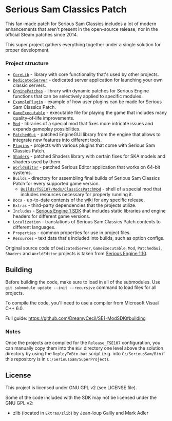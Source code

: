 # Serious Sam Classics Patch

This fan-made patch for Serious Sam Classics includes a lot of modern enhancements that aren't present in the open-source release, nor in the official Steam patches since 2014.

This super project gathers everything together under a single solution for proper development.

### Project structure
- [`CoreLib`](../../../CoreLib) - library with core functionality that's used by other projects.
- [`DedicatedServer`](../../../DedicatedServer) - dedicated server application for launching your own classic servers.
- [`EnginePatches`](../../../EnginePatches) - library with dynamic patches for Serious Engine functions that can be selectively applied to specific modules. 
- [`ExamplePlugin`](../../../ExamplePlugin) - example of how user plugins can be made for Serious Sam Classics Patch.
- [`GameExecutable`](../../../GameExecutable) - executable file for playing the game that includes many quality-of-life improvements.
- [`Mod`](../../../Mod) - libraries of a special mod that fixes more intricate issues and expands gameplay possibilities.
- [`PatchedGui`](../../../PatchedGui) - patched EngineGUI library from the engine that allows to integrate new features into different tools.
- [`Plugins`](../../../Plugins) - projects with various plugins that come with Serious Sam Classics Patch.
- [`Shaders`](../../../Shaders) - patched Shaders library with certain fixes for SKA models and shaders used by them.
- [`WorldEditor`](../../../WorldEditor) - patched Serious Editor application that works on 64-bit systems.
- `Builds` - directory for assembling final builds of Serious Sam Classics Patch for every supported game version.
  - [`Builds/TSE107/Mods/ClassicsPatchMod`](../../../ModShell) - shell of a special mod that includes resources necessary for properly running it. 
- `Docs` - up-to-date contents of the [wiki](../../wiki) for any specific release.
- `Extras` - third-party dependencies that the projects utilize.
- `Includes` - [Serious Engine 1 SDK](https://github.com/DreamyCecil/SE1-ModSDK/tree/includes) that includes static libraries and engine headers for different game versions.
- `Localization` - translations of Serious Sam Classics Patch contents to different languages.
- `Properties` - common properties for use in project files.
- `Resources` - text data that's included into builds, such as option configs.

Original source code of `DedicatedServer`, `GameExecutable`, `Mod`, `PatchedGui`, `Shaders` and `WorldEditor` projects is taken from [Serious Engine 1.10](https://github.com/Croteam-official/Serious-Engine).

## Building

Before building the code, make sure to load in all of the submodules. Use `git submodule update --init --recursive` command to load files for all projects.

To compile the code, you'll need to use a compiler from Microsoft Visual C++ 6.0.

Full guide: https://github.com/DreamyCecil/SE1-ModSDK#building

### Notes

Once the projects are compiled for the `Release_TSE107` configuration, you can manually copy them into the `Bin` directory one level above the solution directory by using the `DeployToBin.bat` script (e.g. into `C:/SeriousSam/Bin` if this repository is in `C:/SeriousSam/SuperProject`).

## License

This project is licensed under GNU GPL v2 (see LICENSE file).

Some of the code included with the SDK may not be licensed under the GNU GPL v2:

- zlib (located in `Extras/zlib`) by Jean-loup Gailly and Mark Adler
